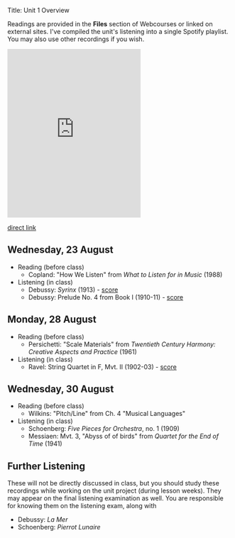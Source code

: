 Title: Unit 1 Overview

Readings are provided in the **Files** section of Webcourses or linked on external sites. I've compiled the unit's listening into a single Spotify playlist. You may also use other recordings if you wish.

<iframe src="https://embed.spotify.com/?uri=spotify%3Auser%3Adavemacdo%3Aplaylist%3A69rybvDfIcNV7aLoitEJap" width="300" height="380" frameborder="0" allowtransparency="true"></iframe>

[direct link](https://open.spotify.com/user/davemacdo/playlist/69rybvDfIcNV7aLoitEJap)

## Wednesday, 23 August

- Reading (before class)
	- Copland: "How We Listen" from _What to Listen for in Music_ (1988)
- Listening (in class)
	- Debussy: _Syrinx_ (1913) - [score](http://imslp.org/wiki/Syrinx_(Debussy,_Claude))
	- Debussy: Prelude No. 4 from Book I (1910-11) - [score](http://imslp.org/wiki/Pr%C3%A9ludes_(Book_1)_(Debussy,_Claude))

## Monday, 28 August

- Reading (before class)
	- Persichetti: "Scale Materials" from _Twentieth Century Harmony: Creative Aspects and Practice_ (1961)
- Listening (in class)
	- Ravel: String Quartet in F, Mvt. II (1902-03) - [score](http://imslp.org/wiki/String_Quartet_in_F_major_(Ravel,_Maurice))

## Wednesday, 30 August

- Reading (before class)
	- Wilkins: "Pitch/Line" from Ch. 4 "Musical Languages"
- Listening (in class)
	- Schoenberg: _Five Pieces for Orchestra_, no. 1 (1909)
	- Messiaen: Mvt. 3, "Abyss of of birds" from _Quartet for the End of Time_ (1941)

## Further Listening

These will not be directly discussed in class, but you should study these recordings while working on the unit project (during lesson weeks). They may appear on the final listening examination as well. You are responsible for knowing them on the listening exam, along with 

- Debussy: _La Mer_
- Schoenberg: _Pierrot Lunaire_
